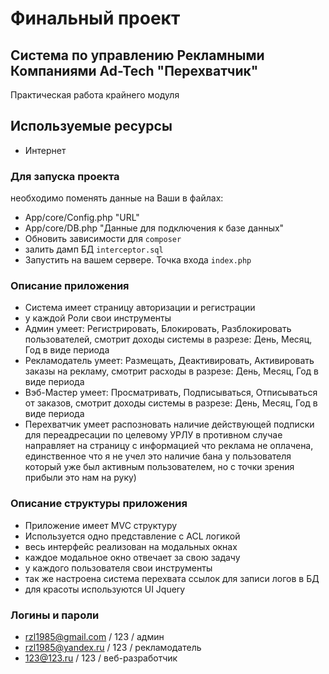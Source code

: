 # Финальный проект
## Система по управлению Рекламными Компаниями Ad-Tech "Перехватчик"

Практическая работа крайнего модуля

## Используемые ресурсы

* Интернет

### Для запуска проекта

необходимо поменять данные на Ваши в файлах:

* App/core/Config.php "URL"
* App/core/DB.php "Данные для подключения к базе данных"
* Обновить зависимости для ```composer```
* залить дамп БД ```interceptor.sql```
* Запустить на вашем сервере. Точка входа ```index.php```

### Описание приложения

* Система имеет страницу авторизации и регистрации
* у каждой Роли свои инструменты
* Админ умеет: Регистрировать, Блокировать, Разблокировать пользователей, смотрит доходы системы в разрезе: День, Месяц, Год в виде периода
* Рекламодатель умеет: Размещать, Деактивировать, Активировать заказы на рекламу, смотрит расходы в разрезе: День, Месяц, Год в виде периода
* Вэб-Мастер умеет: Просматривать, Подписываться, Отписываться от заказов, смотрит доходы системы в разрезе: День, Месяц, Год в виде периода
* Перехватчик умеет распозновать наличие действующей подписки для переадресации по целевому УРЛУ в противном случае направляет на страницу с информацией что реклама не оплачена, единственное что я не учел это наличие бана у пользователя который уже был активным пользователем, но с точки зрения прибыли это нам на руку)

### Описание структуры приложения

* Приложение имеет MVC структуру
* Используется одно представление с ACL логикой
* весь интерфейс реализован на модальных окнах
* каждое модальное окно отвечает за свою задачу
* у каждого пользователя свои инструменты
* так же настроена система перехвата ссылок для записи логов в БД
* для красоты используются UI Jquery


### Логины и пароли
* rzl1985@gmail.com / 123 / админ
* rzl1985@yandex.ru / 123 / рекламодатель
* 123@123.ru        / 123 / веб-разработчик
